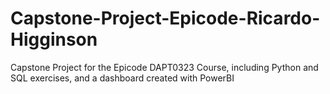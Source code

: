 # Capstone-Project-Epicode-Ricardo-Higginson
Capstone Project for the Epicode DAPT0323 Course, including Python and SQL exercises, and a dashboard created with PowerBI
